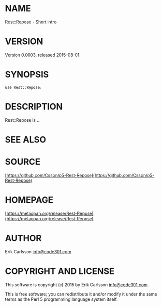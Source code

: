 # NAME

Rest::Repose - Short intro

# VERSION

Version 0.0003, released 2015-08-01.

# SYNOPSIS

    use Rest::Repose;

# DESCRIPTION

Rest::Repose is ...

# SEE ALSO

# SOURCE

[https://github.com/Csson/p5-Rest-Repose](https://github.com/Csson/p5-Rest-Repose)

# HOMEPAGE

[https://metacpan.org/release/Rest-Repose](https://metacpan.org/release/Rest-Repose)

# AUTHOR

Erik Carlsson <info@code301.com>

# COPYRIGHT AND LICENSE

This software is copyright (c) 2015 by Erik Carlsson <info@code301.com>.

This is free software; you can redistribute it and/or modify it under
the same terms as the Perl 5 programming language system itself.
